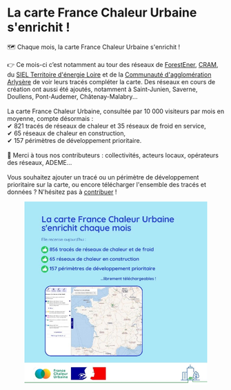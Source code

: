 # La carte France Chaleur Urbaine s'enrichit !

🗺 Chaque mois, la carte France Chaleur Urbaine s'enrichit !\
\
👉 Ce mois-ci c’est notamment au tour des réseaux de [ForestEner](https://forestener.fr/), [CRAM](https://cram.fr/), du [SIEL Territoire d'énergie Loire](https://www.te42.fr/) et de la [Communauté d'agglomération Arlysère](https://www.arlysere.fr/) de voir leurs tracés compléter la carte. Des réseaux en cours de création ont aussi été ajoutés, notamment à Saint-Junien, Saverne, Doullens, Pont-Audemer, Châtenay-Malabry...\
\
La carte France Chaleur Urbaine, consultée par 10 000 visiteurs par mois en moyenne, compte désormais :\
✔ 821 tracés de réseaux de chaleur et 35 réseaux de froid en service,\
✔ 65 réseaux de chaleur en construction,\
✔ 157 périmètres de développement prioritaire.\
\
🙏 Merci à tous nos contributeurs : collectivités, acteurs locaux, opérateurs des réseaux, ADEME...\
\
Vous souhaitez ajouter un tracé ou un périmètre de développement prioritaire sur la carte, ou encore télécharger l'ensemble des tracés et données ? N'hésitez pas à [contribuer](https://france-chaleur-urbaine.beta.gouv.fr/contribution) !

<figure><img src=".gitbook/assets/FCU_carte_oct.jpg" alt=""><figcaption></figcaption></figure>
